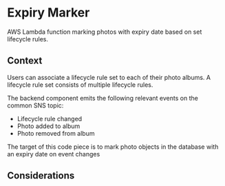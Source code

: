 # Expiry Marker

AWS Lambda function marking photos with expiry date based on set lifecycle rules.

## Context

Users can associate a lifecycle rule set to each  of their photo albums. A lifecycle rule set consists of multiple lifecycle rules. 

The backend component emits the following relevant events on the common SNS topic:
- Lifecycle rule changed
- Photo added to album
- Photo removed from album

The target of this code piece is to mark photo objects in the database with an expiry date on event changes

## Considerations

